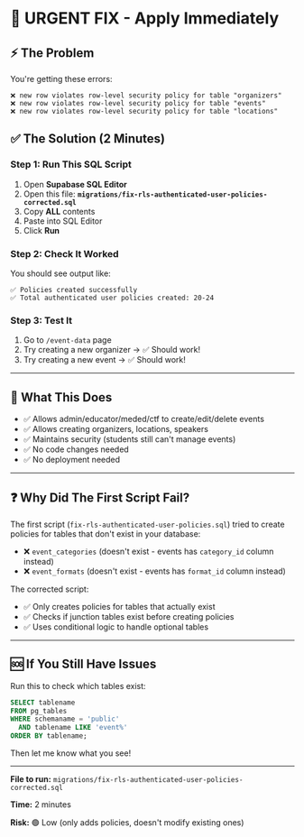 # 🚨 URGENT FIX - Apply Immediately

## ⚡ The Problem

You're getting these errors:
```
❌ new row violates row-level security policy for table "organizers"
❌ new row violates row-level security policy for table "events"
❌ new row violates row-level security policy for table "locations"
```

## ✅ The Solution (2 Minutes)

### Step 1: Run This SQL Script

1. Open **Supabase SQL Editor**
2. Open this file: **`migrations/fix-rls-authenticated-user-policies-corrected.sql`**
3. Copy **ALL** contents
4. Paste into SQL Editor
5. Click **Run**

### Step 2: Check It Worked

You should see output like:
```
✅ Policies created successfully
✅ Total authenticated user policies created: 20-24
```

### Step 3: Test It

1. Go to `/event-data` page
2. Try creating a new organizer → ✅ Should work!
3. Try creating a new event → ✅ Should work!

---

## 🔧 What This Does

- ✅ Allows admin/educator/meded/ctf to create/edit/delete events
- ✅ Allows creating organizers, locations, speakers
- ✅ Maintains security (students still can't manage events)
- ✅ No code changes needed
- ✅ No deployment needed

---

## ❓ Why Did The First Script Fail?

The first script (`fix-rls-authenticated-user-policies.sql`) tried to create policies for tables that don't exist in your database:
- ❌ `event_categories` (doesn't exist - events has `category_id` column instead)
- ❌ `event_formats` (doesn't exist - events has `format_id` column instead)

The corrected script:
- ✅ Only creates policies for tables that actually exist
- ✅ Checks if junction tables exist before creating policies
- ✅ Uses conditional logic to handle optional tables

---

## 🆘 If You Still Have Issues

Run this to check which tables exist:
```sql
SELECT tablename 
FROM pg_tables 
WHERE schemaname = 'public' 
  AND tablename LIKE 'event%'
ORDER BY tablename;
```

Then let me know what you see!

---

**File to run:** `migrations/fix-rls-authenticated-user-policies-corrected.sql`

**Time:** 2 minutes

**Risk:** 🟢 Low (only adds policies, doesn't modify existing ones)


















